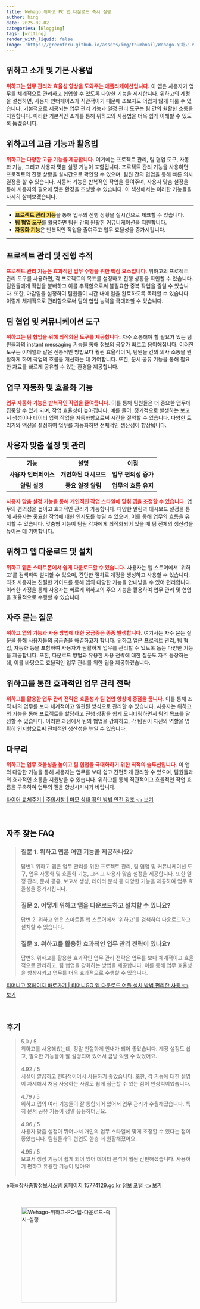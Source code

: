 ```yaml
---
title: Wehago 위하고 PC 앱 다운로드 즉시 실행
author: bing
date: 2025-02-02
categories: [Blogging]
tags: [writing]
render_with_liquid: false
image: 'https://greenforu.github.io/assets/img/thumbnail/Wehago-위하고-PC-앱-다운로드-즉시-실행.webp'
---
```



<h2 id='위하고_소개'>위하고 소개 및 기본 사용법</h2>

<p><b><span style="color: #ee2323;">위하고는 업무 관리와 효율성 향상을 도와주는 애플리케이션입니다.</span></b> 이 앱은 사용자가 업무를 체계적으로 관리하고 협업할 수 있도록 다양한 기능을 제시합니다. 위하고의 계정을 설정하면, 사용자 인터페이스가 직관적이기 때문에 초보자도 어렵지 않게 다룰 수 있습니다. 기본적으로 제공되는 업무 관리 기능과 일정 관리 도구는 팀 간의 원활한 소통을 지원합니다. 이러한 기본적인 소개를 통해 위하고의 사용법을 더욱 쉽게 이해할 수 있도록 돕겠습니다.</p>

<h2 id='위하고_고급기능'>위하고의 고급 기능과 활용법</h2>

<p><b><span style="color: #ee2323;">위하고는 다양한 고급 기능을 제공합니다.</span></b> 여기에는 프로젝트 관리, 팀 협업 도구, 자동화 기능, 그리고 사용자 맞춤 설정 기능이 포함됩니다. 프로젝트 관리 기능을 사용하면 프로젝트의 진행 상황을 실시간으로 확인할 수 있으며, 팀원 간의 협업을 통해 빠른 의사결정을 할 수 있습니다. 자동화 기능은 반복적인 작업을 줄여주며, 사용자 맞춤 설정을 통해 사용자의 필요에 맞춘 환경을 조성할 수 있습니다. 이 섹션에서는 이러한 기능들을 자세히 살펴보겠습니다.</p>

<hr />

<ul>
    <li><b><span style="background-color: #ffe066;">프로젝트 관리 기능</span></b>을 통해 업무의 진행 상황을 실시간으로 체크할 수 있습니다.</li>
    <li><b><span style="background-color: #ffe066;">팀 협업 도구</span></b>를 활용하면 팀원 간의 원활한 커뮤니케이션을 지원합니다.</li>
    <li><b><span style="background-color: #ffe066;">자동화 기능</span></b>은 반복적인 작업을 줄여주고 업무 효율성을 증가시킵니다.</li>
</ul>

<hr />

<h2 id='프로젝트_관리'>프로젝트 관리 및 진행 추적</h2>

<p><b><span style="color: #ee2323;">프로젝트 관리 기능은 효과적인 업무 수행을 위한 핵심 요소입니다.</span></b> 위하고의 프로젝트 관리 도구를 사용하면, 각 프로젝트의 목표를 설정하고 진행 상황을 확인할 수 있습니다. 팀원들에게 작업을 분배하고 이를 추적함으로써 불필요한 중복 작업을 줄일 수 있습니다. 또한, 마감일을 설정하여 팀원들이 시간 내에 일을 완료하도록 독려할 수 있습니다. 이렇게 체계적으로 관리함으로써 팀의 협업 능력을 극대화할 수 있습니다.</p>

<h2 id='팀_협업'>팀 협업 및 커뮤니케이션 도구</h2>

<p><b><span style="color: #ee2323;">위하고는 팀 협업을 위해 최적화된 도구를 제공합니다.</span></b> 자주 소통해야 할 필요가 있는 팀원들과의 instant messaging 기능을 통해 정보의 공유가 빠르고 용이해집니다. 이러한 도구는 이메일과 같은 전통적인 방법보다 훨씬 효율적이며, 팀원들 간의 의사 소통을 원활하게 하여 작업의 흐름을 개선하는 데 기여합니다. 또한, 문서 공유 기능을 통해 필요한 자료를 빠르게 공유할 수 있는 환경을 제공합니다.</p>

<h2 id='업무_자동화'>업무 자동화 및 효율화 기능</h2>

<p><b><span style="color: #ee2323;">업무 자동화 기능은 반복적인 작업을 줄여줍니다.</span></b> 이를 통해 팀원들은 더 중요한 업무에 집중할 수 있게 되며, 작업 효율성이 높아집니다. 예를 들어, 정기적으로 발생하는 보고서 생성이나 데이터 입력 작업을 자동화함으로써 시간을 절약할 수 있습니다. 다양한 트리거와 액션을 설정하여 업무를 자동화하면 전체적인 생산성이 향상됩니다.</p>

<h2 id='사용자_맞춤_설정'>사용자 맞춤 설정 및 관리</h2>

<table>
    <tr>
        <td style="text-align: center; height: 17px;"><b>기능</b></td>
        <td style="text-align: center; height: 17px;"><b>설명</b></td>
        <td style="text-align: center; height: 17px;"><b>이점</b></td>
    </tr>
    <tr>
        <td style="text-align: center; height: 17px;"><b>사용자 인터페이스</b></td>
        <td style="text-align: center; height: 17px;"><b>개인화된 대시보드</b></td>
        <td style="text-align: center; height: 17px;"><b>업무 편의성 증가</b></td>
    </tr>
    <tr>
        <td style="text-align: center; height: 17px;"><b>알림 설정</b></td>
        <td style="text-align: center; height: 17px;"><b>중요 일정 알림</b></td>
        <td style="text-align: center; height: 17px;"><b>업무의 흐름 유지</b></td>
    </tr>
</table>

<p><b><span style="color: #ee2323;">사용자 맞춤 설정 기능을 통해 개인적인 작업 스타일에 맞춰 앱을 조정할 수 있습니다.</span></b> 업무의 편의성을 높이고 효과적인 관리가 가능합니다. 다양한 알림과 대시보드 설정을 통해 사용자는 중요한 작업에 대한 인지도를 높일 수 있으며, 이를 통해 업무의 흐름을 유지할 수 있습니다. 맞춤형 기능이 팀원 각자에게 최적화되어 있을 때 팀 전체의 생산성을 높이는 데 기여합니다.</p>

<h2 id='결론'>위하고 앱 다운로드 및 설치</h2>

<p><b><span style="color: #ee2323;">위하고 앱은 스마트폰에서 쉽게 다운로드할 수 있습니다.</span></b> 사용자는 앱 스토어에서 '위하고'를 검색하여 설치할 수 있으며, 간단한 절차로 계정을 생성하고 사용할 수 있습니다. 최초 사용자는 친절한 가이드를 통해 앱의 다양한 기능을 안내받을 수 있어 편리합니다. 이러한 과정을 통해 사용자는 빠르게 위하고의 주요 기능을 활용하여 업무 관리 및 협업을 효율적으로 수행할 수 있습니다.</p>

<h2 id='자주_묻는_질문'>자주 묻는 질문</h2>

<p><b><span style="color: #ee2323;">위하고 앱의 기능과 사용 방법에 대한 궁금증은 종종 발생합니다.</span></b> 여기서는 자주 묻는 질문을 통해 사용자들의 궁금증을 해결하고자 합니다. 위하고 앱은 프로젝트 관리, 팀 협업, 자동화 등을 포함하여 사용자가 원활하게 업무를 관리할 수 있도록 돕는 다양한 기능을 제공합니다. 또한, 다운로드 방법과 유용한 사용 전략에 대한 질문도 자주 등장하는데, 이를 바탕으로 효율적인 업무 관리를 위한 팁을 제공하겠습니다.</p>

<h2 id='업무_관리_전략'>위하고를 통한 효과적인 업무 관리 전략</h2>

<p><b><span style="color: #ee2323;">위하고를 활용한 업무 관리 전략은 효율성과 팀 협업 향상에 중점을 둡니다.</span></b> 이를 통해 조직 내의 업무를 보다 체계적이고 일관된 방식으로 관리할 수 있습니다. 사용자는 위하고의 기능을 통해 프로젝트를 할당하고 진행 상황을 쉽게 모니터링하면서 팀의 목표를 달성할 수 있습니다. 이러한 과정에서 팀의 협업을 강화하고, 각 팀원이 자신의 역할을 명확히 인지함으로써 전체적인 생산성을 높일 수 있습니다.</p>

<h2 id='마무리'>마무리</h2>

<p><b><span style="color: #ee2323;">위하고는 업무 효율성을 높이고 팀 협업을 극대화하기 위한 최적의 솔루션입니다.</span></b> 이 앱의 다양한 기능을 통해 사용자는 업무를 보다 쉽고 간편하게 관리할 수 있으며, 팀원들과의 효과적인 소통을 지원받을 수 있습니다. 위하고를 통해 직관적이고 효율적인 작업 흐름을 구축하여 업무의 질을 향상시키시기 바랍니다.</p>


<p><a class="click-button" title="타이어 교체주기 | 주의사항 | 마모 상태 확인 방법 안전 강조" href="https://greenforu.github.io/posts/%ED%83%80%EC%9D%B4%EC%96%B4-%EA%B5%90%EC%B2%B4%EC%A3%BC%EA%B8%B0-%EC%A3%BC%EC%9D%98%EC%82%AC%ED%95%AD-%EB%A7%88%EB%AA%A8-%EC%83%81%ED%83%9C-%ED%99%95%EC%9D%B8-%EB%B0%A9%EB%B2%95-%EC%95%88%EC%A0%84-%EA%B0%95%EC%A1%B0/" rel="dofollow">타이어 교체주기 | 주의사항 | 마모 상태 확인 방법 안전 강조 👈 보기</a></p><br>
<h2 id='자주_찾는_FAQ'>자주 찾는 FAQ</h2>
<div itemscope="" itemtype="https://schema.org/FAQPage"> 
<blockquote> 
<div itemscope="" itemprop="mainEntity" itemtype="https://schema.org/Question"> 
<h3 itemprop="name">질문 1. 위하고 앱은 어떤 기능을 제공하나요?</h3> 
<div itemscope="" itemprop="acceptedAnswer" itemtype="https://schema.org/Answer"> 
<span itemprop="text"> 
<p>답변1. 위하고 앱은 업무 관리를 위한 프로젝트 관리, 팀 협업 및 커뮤니케이션 도구, 업무 자동화 및 효율화 기능, 그리고 사용자 맞춤 설정을 제공합니다. 또한 일정 관리, 문서 공유, 보고서 생성, 데이터 분석 등 다양한 기능을 제공하여 업무 효율성을 증가시킵니다.</p> 
</span> 
</div> 
</div> 

<div itemscope="" itemprop="mainEntity" itemtype="https://schema.org/Question"> 
<h3 itemprop="name">질문 2. 어떻게 위하고 앱을 다운로드하고 설치할 수 있나요?</h3> 
<div itemscope="" itemprop="acceptedAnswer" itemtype="https://schema.org/Answer"> 
<span itemprop="text"> 
<p>답변 2. 위하고 앱은 스마트폰 앱 스토어에서 '위하고'를 검색하여 다운로드하고 설치할 수 있습니다.</p> 
</span> 
</div> 
</div> 

<div itemscope="" itemprop="mainEntity" itemtype="https://schema.org/Question"> 
<h3 itemprop="name">질문 3. 위하고를 활용한 효과적인 업무 관리 전략이 있나요?</h3> 
<div itemscope="" itemprop="acceptedAnswer" itemtype="https://schema.org/Answer"> 
<span itemprop="text"> 
<p>답변3. 위하고를 활용한 효과적인 업무 관리 전략은 업무를 보다 체계적이고 효율적으로 관리하고, 팀 협업을 강화하는 방법을 제공합니다. 이를 통해 업무 효율성을 향상시키고 업무를 더욱 효과적으로 수행할 수 있습니다.</p> 
</span> 
</div> 
</div> 

</blockquote> 
</div>
<p><a class="click-button" title="티머니고 홈페이지 바로가기 | 티머니GO 앱 다운로드 어플 설치 방법 편리한 사용" href="https://greenforu.github.io/posts/%ED%8B%B0%EB%A8%B8%EB%8B%88%EA%B3%A0-%ED%99%88%ED%8E%98%EC%9D%B4%EC%A7%80-%EB%B0%94%EB%A1%9C%EA%B0%80%EA%B8%B0-%ED%8B%B0%EB%A8%B8%EB%8B%88GO-%EC%95%B1-%EB%8B%A4%EC%9A%B4%EB%A1%9C%EB%93%9C-%EC%96%B4%ED%94%8C-%EC%84%A4%EC%B9%98-%EB%B0%A9%EB%B2%95-%ED%8E%B8%EB%A6%AC%ED%95%9C-%EC%82%AC%EC%9A%A9/" rel="dofollow">티머니고 홈페이지 바로가기 | 티머니GO 앱 다운로드 어플 설치 방법 편리한 사용 👈 보기</a></p><br>
<h2 id='후기'>후기</h2>
<div itemscope itemtype="https://schema.org/Product">
  <blockquote>
  <div itemprop="review" itemscope itemtype="https://schema.org/Review">
      <div itemprop="reviewRating" itemscope itemtype="https://schema.org/Rating"> <span itemprop="ratingValue">5.0</span> / <span itemprop="bestRating">5</span> </div>
      <span itemprop="reviewBody">위하고를 사용해봤는데, 정말 친절하게 안내가 되어 좋았습니다. 계정 설정도 쉽고, 필요한 기능들이 잘 설명되어 있어서 금방 익힐 수 있었어요.</span>
  </div>
  <br>
  <div itemprop="review" itemscope itemtype="https://schema.org/Review">
      <div itemprop="reviewRating" itemscope itemtype="https://schema.org/Rating"> <span itemprop="ratingValue">4.92</span> / <span itemprop="bestRating">5</span> </div>
      <span itemprop="reviewBody">시설이 깔끔하고 현대적이어서 사용하기 좋았습니다. 또한, 각 기능에 대한 설명이 자세해서 처음 사용하는 사람도 쉽게 접근할 수 있는 점이 인상적이었습니다.</span>
  </div>
  <br>
  <div itemprop="review" itemscope itemtype="https://schema.org/Review">
      <div itemprop="reviewRating" itemscope itemtype="https://schema.org/Rating"> <span itemprop="ratingValue">4.79</span> / <span itemprop="bestRating">5</span> </div>
      <span itemprop="reviewBody">위하고 앱의 여러 기능들이 잘 통합되어 있어서 업무 관리가 수월해졌습니다. 특히 문서 공유 기능이 정말 유용하더군요.</span>
  </div>
  <br>
  <div itemprop="review" itemscope itemtype="https://schema.org/Review">
      <div itemprop="reviewRating" itemscope itemtype="https://schema.org/Rating"> <span itemprop="ratingValue">4.96</span> / <span itemprop="bestRating">5</span> </div>
      <span itemprop="reviewBody">사용자 맞춤 설정이 뛰어나서 개인의 업무 스타일에 맞게 조정할 수 있다는 점이 좋았습니다. 팀원들과의 협업도 한층 더 원활해졌어요.</span>
  </div>
  <br>
  <div itemprop="review" itemscope itemtype="https://schema.org/Review">
      <div itemprop="reviewRating" itemscope itemtype="https://schema.org/Rating"> <span itemprop="ratingValue">4.95</span> / <span itemprop="bestRating">5</span> </div>
      <span itemprop="reviewBody">보고서 생성 기능이 쉽게 되어 있어 데이터 분석이 훨씬 간편해졌습니다. 사용하기 편하고 유용한 기능이 많아요!</span>
  </div>
  <br>
  </blockquote>
</div>
<p><a class="click-button" title="e하늘장사종합정보시스템 홈페이지 15774129.go.kr 정보 포털" href="https://greenforu.github.io/posts/e%ED%95%98%EB%8A%98%EC%9E%A5%EC%82%AC%EC%A2%85%ED%95%A9%EC%A0%95%EB%B3%B4%EC%8B%9C%EC%8A%A4%ED%85%9C-%ED%99%88%ED%8E%98%EC%9D%B4%EC%A7%80-15774129.go.kr-%EC%A0%95%EB%B3%B4-%ED%8F%AC%ED%84%B8/" rel="dofollow">e하늘장사종합정보시스템 홈페이지 15774129.go.kr 정보 포털 👈 보기</a></p><br>
<figure class="image"><img src="https://greenforu.github.io/assets/img/thumbnail/Wehago-위하고-PC-앱-다운로드-즉시-실행.webp" alt="Wehago-위하고-PC-앱-다운로드-즉시-실행" width="256" height="256"></figure>